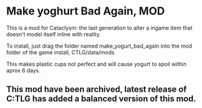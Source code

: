 # Make yoghurt Bad Again, MOD
This is a mod for Cataclysm: the last generation to alter a ingame item that doesn't model itself inline with reality.

To install, just drag the folder named make_yogurt_bad_again into the mod folder of the game install, CTLG/data/mods

This makes plastic cups not perfect and will cause yogurt to spoil within aprox 6 days.

## This mod have been archived, latest release of C:TLG has added a balanced version of this mod.
